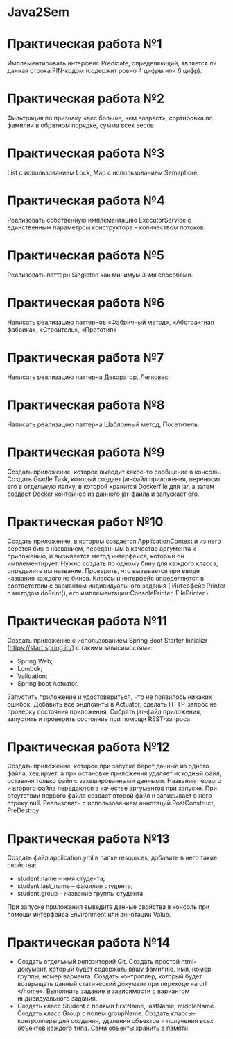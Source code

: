 # Java2Sem
# Практическая работа №1
 Имплементировать интерфейс Predicate, определяющий, является ли данная строка PIN-кодом (содержит ровно 4 цифры или 6 цифр).
# Практическая работа №2
 Фильтрация по признаку «вес больше, чем возраст», сортировка по фамилии в обратном порядке, сумма всех весов
# Практическая работа №3
 List с использованием Lock, Map с использованием Semaphore.
# Практическая работа №4
 Реализовать собственную имплементацию ExecutorService с единственным параметром конструктора – количеством потоков.
# Практическая работа №5
 Реализовать паттерн Singleton как минимум 3-мя способами.
# Практическая работа №6
 Написать реализацию паттернов «Фабричный метод», «Абстрактная фабрика», «Строитель», «Прототип»
# Практическая работа №7
 Написать реализацию паттерна Декоратор, Легковес.
# Практическая работа №8
 Написать реализацию паттерна Шаблонный метод, Посетитель.
# Практическая работа №9
 Создать приложение, которое выводит какое-то сообщение в консоль. Создать Gradle Task, который создает jar-файл приложения, переносит его в
 отдельную папку, в которой хранится Dockerfile для jar, а затем создает Docker контейнер из данного jar-файла и запускает его.
# Практическая работ №10
 Создать приложение, в котором создается ApplicationContext и из него берётся бин с названием, переданным в качестве аргумента к приложению, и
 вызывается метод интерфейса, который он имплементирует. Нужно создать по одному бину для каждого класса, определить им название. Проверить, что
 вызывается при вводе названия каждого из бинов. Классы и интерфейс определяются в соответствии с вариантом индивидуального задания ( Интерфейс Printer с методом doPrint(), его     имплементации:ConsolePrinter, FilePrinter.)
# Практическая работа №11
Создать приложение с использованием Spring Boot Starter Initializr
(https://start.spring.io/) с такими зависимостями:
* Spring Web;
* Lombok;
* Validation;
* Spring boot Actuator.<br>

Запустить приложение и удостовериться, что не появилось никаких ошибок. Добавить все эндпоинты в Actuator, сделать HTTP-запрос на проверку состояния приложения. Собрать jar-файл приложения, запустить и проверить состояние при помощи REST-запроса.
# Практическая работа №12
 Создать приложение, которое при запуске берет данные из одного файла, хеширует, а при остановке приложения удаляет исходный файл, оставляя только файл с захешированными данными. Названия первого и второго файла передаются в качестве аргументов при запуске. При отсутствии первого файла создает второй файл и записывает в него строку null.
Реализовать с использованием аннотаций PostConstruct, PreDestroy
# Практическая работа №13
Создать файл application.yml в папке resources, добавить в него такие свойства:
* student.name – имя студента;
* student.last_name – фамилия студента;
* student.group – название группы студента.<br>

При запуске приложения выведите данные свойства в консоль при
помощи интерфейса Environment или аннотации Value.
# Практическая работа №14
* Создать отдельный репозиторий Git. Создать простой html-документ, который будет содержать вашу фамилию, имя, номер группы, номер варианта. Создать контроллер, который будет возвращать данный статический документ при переходе на url «/home». Выполнить задание в зависимости с вариантом индивидуального задания.
* Создать класс Student с полями firstName, lastName, middleName. Создать класс Group с полем groupName. Создать классы-контроллеры для создания, удаления объектов и получения всех объектов каждого типа. Сами объекты хранить в памяти.
#
#
#

